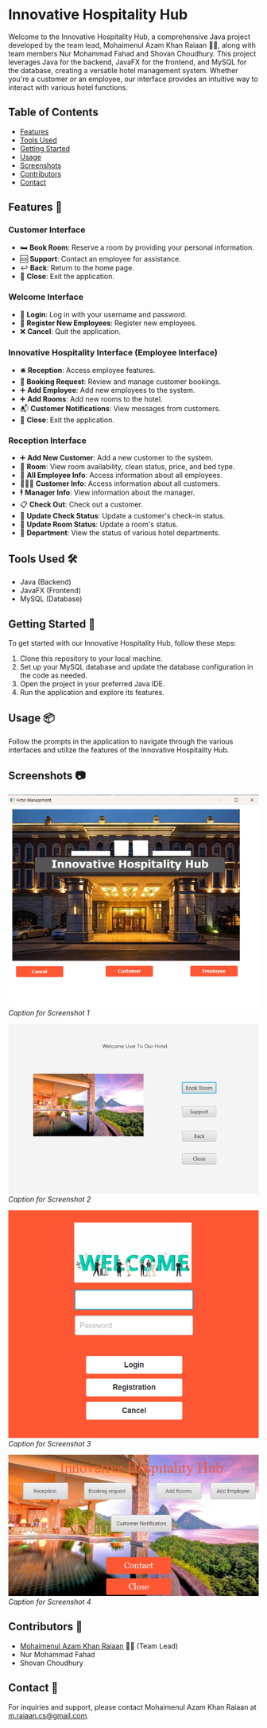 # Innovative Hospitality Hub

Welcome to the Innovative Hospitality Hub, a comprehensive Java project developed by the team lead, Mohaimenul Azam Khan Raiaan 🧑‍💼, along with team members Nur Mohammad Fahad and Shovan Choudhury. This project leverages Java for the backend, JavaFX for the frontend, and MySQL for the database, creating a versatile hotel management system. Whether you're a customer or an employee, our interface provides an intuitive way to interact with various hotel functions.

## Table of Contents
- [Features](#features)
- [Tools Used](#tools-used)
- [Getting Started](#getting-started)
- [Usage](#usage)
- [Screenshots](#screenshots)
- [Contributors](#contributors)
- [Contact](#contact)

## Features 🏨

### Customer Interface
- 🛏️ **Book Room**: Reserve a room by providing your personal information.
- 🆘 **Support**: Contact an employee for assistance.
- ↩️ **Back**: Return to the home page.
- 🚪 **Close**: Exit the application.

### Welcome Interface
- 👤 **Login**: Log in with your username and password.
- 📝 **Register New Employees**: Register new employees.
- ❌ **Cancel**: Quit the application.

### Innovative Hospitality Interface (Employee Interface)
- 🛎️ **Reception**: Access employee features.
- 📅 **Booking Request**: Review and manage customer bookings.
- ➕ **Add Employee**: Add new employees to the system.
- ➕ **Add Rooms**: Add new rooms to the hotel.
- 📬 **Customer Notifications**: View messages from customers.
- 🚪 **Close**: Exit the application.

### Reception Interface
- ➕ **Add New Customer**: Add a new customer to the system.
- 🏨 **Room**: View room availability, clean status, price, and bed type.
- 👥 **All Employee Info**: Access information about all employees.
- 🧑‍🤝‍🧑 **Customer Info**: Access information about all customers.
- 🕴️ **Manager Info**: View information about the manager.
- 📋 **Check Out**: Check out a customer.
- 🔄 **Update Check Status**: Update a customer's check-in status.
- 🔄 **Update Room Status**: Update a room's status.
- 🏢 **Department**: View the status of various hotel departments.

## Tools Used 🛠️

- Java (Backend)
- JavaFX (Frontend)
- MySQL (Database)

## Getting Started 🚀

To get started with our Innovative Hospitality Hub, follow these steps:

1. Clone this repository to your local machine.
2. Set up your MySQL database and update the database configuration in the code as needed.
3. Open the project in your preferred Java IDE.
4. Run the application and explore its features.

## Usage 📦

Follow the prompts in the application to navigate through the various interfaces and utilize the features of the Innovative Hospitality Hub.

## Screenshots 📷

![Screenshot 1](figures/1.png)
*Caption for Screenshot 1*

![Screenshot 2](figures/2.png)
*Caption for Screenshot 2*

![Screenshot 3](figures/3.png)
*Caption for Screenshot 3*

![Screenshot 4](figures/4.png)
*Caption for Screenshot 4*

## Contributors 👥

- [Mohaimenul Azam Khan Raiaan](https://github.com/mraiaan) 🧑‍💼 (Team Lead)
- Nur Mohammad Fahad
- Shovan Choudhury

## Contact 📧

For inquiries and support, please contact Mohaimenul Azam Khan Raiaan at [m.raiaan.cs@gmail.com](mailto:m.raiaan.cs@gmail.com).
